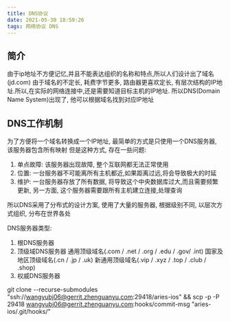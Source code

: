 ```yaml
---
title: DNS协议
date: 2021-05-30 18:59:26
tags: 网络协议 DNS
---
```


## 简介
由于ip地址不方便记忆,并且不能表达组织的名称和特点,所以人们设计出了域名(jd.com)
由于域名的不定长, 耗费字节更多, 路由器更喜欢定长, 有层次结构的IP地址.所以,在实际的网络连接中,还是需要知道目标主机的IP地址.
所以DNS(Domain Name System)出现了, 他可以根据域名找到对应IP地址


## DNS工作机制
为了方便将一个域名转换成一个IP地址, 
最简单的方式是只使用一个DNS服务器, 该服务器包含所有映射
但是这种方式, 存在一些问题: 
1. 单点故障: 该服务器出现故障, 整个互联网都无法正常使用
2. 位置: 一台服务器不可能离所有主机都近,如果距离过远,将会导致极大的时延
3. 维护: 一台服务器存放了所有数据, 将导致这个中央数据库过大,而且需要频繁更新, 另一方面, 这个服务器需要跟所有主机建立连接,处理查询

所以DNS采用了分布式的设计方案, 使用了大量的服务器, 根据级别不同,  以层次方式组织, 分布在世界各处

DNS服务器类型:
1. 根DNS服务器
2. 顶级域DNS服务器 
通用顶级域名(.com / .net  / .org / .edu / .gov/ .int)
国家及地区顶级域名(.cn / .jp / .uk)
新通用顶级域名(.vip / .xyz / .top / .club / .shop)
3. 权威DNS服务器

git clone --recurse-submodules "ssh://wangyubj06@gerrit.zhenguanyu.com:29418/aries-ios" && scp -p -P 29418 wangyubj06@gerrit.zhenguanyu.com:hooks/commit-msg "aries-ios/.git/hooks/"
